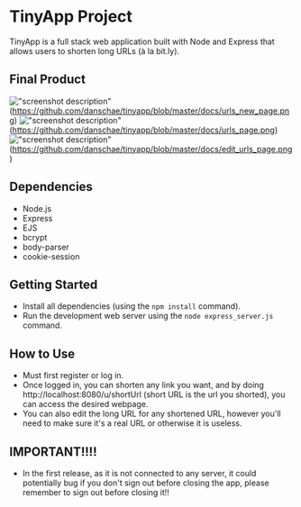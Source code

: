 # TinyApp Project

TinyApp is a full stack web application built with Node and Express that allows users to shorten long URLs (à la bit.ly).

## Final Product

!["screenshot description"](#)(https://github.com/danschae/tinyapp/blob/master/docs/urls_new_page.png)
!["screenshot description"](#) (https://github.com/danschae/tinyapp/blob/master/docs/urls_page.png)
!["screenshot description"](#) (https://github.com/danschae/tinyapp/blob/master/docs/edit_urls_page.png)


## Dependencies

- Node.js
- Express
- EJS
- bcrypt
- body-parser
- cookie-session

## Getting Started

- Install all dependencies (using the `npm install` command).
- Run the development web server using the `node express_server.js` command.

## How to Use
- Must first register or log in.
- Once logged in, you can shorten any link you want, and by doing http://localhost:8080/u/shortUrl (short URL is the url you shorted), you can access the desired webpage.
- You can also edit the long URL for any shortened URL, however you'll need to make sure it's a real URL or otherwise it is useless.

## IMPORTANT!!!!
- In the first release, as it is not connected to any server, it could potentially bug if you don't sign out before closing the app, please remember to sign out before closing it!!
